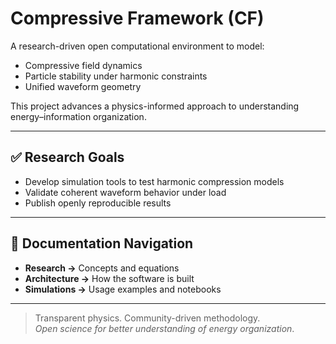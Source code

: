 # Compressive Framework (CF)

A research-driven open computational environment to model:

- Compressive field dynamics  
- Particle stability under harmonic constraints  
- Unified waveform geometry

This project advances a physics-informed approach to understanding energy–information organization.

---

## ✅ Research Goals

- Develop simulation tools to test harmonic compression models
- Validate coherent waveform behavior under load
- Publish openly reproducible results

---

## 📂 Documentation Navigation

- **Research →** Concepts and equations
- **Architecture →** How the software is built
- **Simulations →** Usage examples and notebooks

---

> Transparent physics. Community-driven methodology.  
> *Open science for better understanding of energy organization*.
